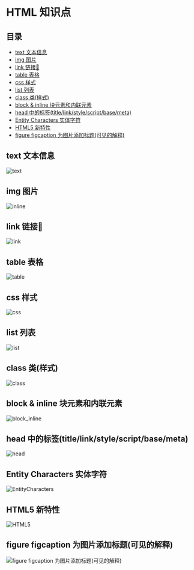 # HTML 知识点

## 目录

- [text 文本信息](#text)
- [img 图片](#img)
- [link 链接🔗](#link)
- [table 表格](#table)
- [css 样式](#css)
- [list 列表](#list)
- [class 类(样式)](#class)
- [block & inline 块元素和内联元素](#block&inline)
- [head 中的标签(title/link/style/script/base/meta)](#head)
- [Entity Characters 实体字符](#EntityCharacters)
- [HTML5 新特性](#HTML5)
- [figure figcaption 为图片添加标题(可见的解释)](#figure_figcaption)

<a name="text"></a>

## text 文本信息

![text](ScreenShots/text.png)

<a name="img"></a>

## img 图片

![inline](ScreenShots/img.png)

<a name="link"></a>

## link 链接🔗

![link](ScreenShots/link.png)

<a name="table"></a>

## table 表格

![table](ScreenShots/table.png)

<a name="css"></a>

## css 样式

![css](ScreenShots/css.png)

<a name="list"></a>

## list 列表

![list](ScreenShots/list.png)

<a name="class"></a>

## class 类(样式)

![class](ScreenShots/class.png)

<a name="block&inline"></a>

## block & inline 块元素和内联元素
![block_inline](ScreenShots/block_inline.png)

<a name="head"></a>

## head 中的标签(title/link/style/script/base/meta)
![head](ScreenShots/head.png)

<a name="head"></a>

## Entity Characters 实体字符
![EntityCharacters](ScreenShots/EntityCharacters.png)

<a name="HTML5"></a>

## HTML5 新特性
![HTML5](ScreenShots/HTML5.png)

<a name="HTML5"></a>

## figure figcaption 为图片添加标题(可见的解释)
![figure figcaption 为图片添加标题(可见的解释)](ScreenShots/figure_figcaption.png)
